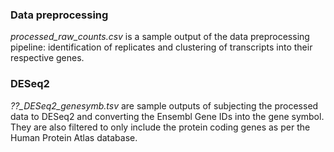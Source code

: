 ### Data preprocessing  
*processed_raw_counts.csv* is a sample output of the data preprocessing pipeline: identification of replicates and clustering of transcripts into their respective genes.  

### DESeq2
*??_DESeq2_genesymb.tsv* are sample outputs of subjecting the processed data to DESeq2 and converting the Ensembl Gene IDs into the gene symbol. They are also filtered to only include the protein coding genes as per the Human Protein Atlas database.  
